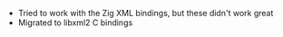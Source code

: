 - Tried to work with the Zig XML bindings, but these didn't work great
- Migrated to libxml2 C bindings
